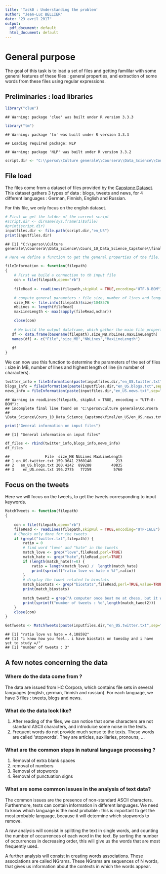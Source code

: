 ```yaml
---
title: 'Task0 : Understanding the problem'
author: "Jean-Luc BELLIER"
date: "23 avril 2017"
output:
  pdf_document: default
  html_document: default
---
```




# General purpose

The goal of this task is to load a set of files and getting famililar with some general features of these files : general properties, and extraction of some words from these files using regular expressions. 

## Preliminaries : load libraries



```r
library("clue")
```

```
## Warning: package 'clue' was built under R version 3.3.3
```

```r
library("tm")
```

```
## Warning: package 'tm' was built under R version 3.3.3
```

```
## Loading required package: NLP
```

```
## Warning: package 'NLP' was built under R version 3.3.2
```

```r
script.dir <- "C:\\perso\\Culture generale\\Coursera\\Data_Science\\Cours_10_Data_Science_Capstone\\final"
```

## File load
The files come from a dataset of files provided by the [Capstone Dataset](https://d396qusza40orc.cloudfront.net/dsscapstone/dataset/Coursera-SwiftKey.zip). This dataset gathers 3 types of data : blogs, tweets and news, for 4 different languages : German, Finnish, English and Russian. 

For this file, we only focus on the english dataset.


```r
# First we get the folder of the current script
#script.dir <- dirname(sys.frame(1)$ofile)
#print(script.dir)
inputfiles.dir <- file.path(script.dir,"en_US")
print(inputfiles.dir)
```

```
## [1] "C:\\perso\\Culture generale\\Coursera\\Data_Science\\Cours_10_Data_Science_Capstone\\final/en_US"
```

```r
# Here we define a function to get the general properties of the file. The full path to the file is an input parameter. 

fileInformation <- function(filepath)
{
    # First we build a connection to th input file
    con = file(filepath,open="rb")
    
    fileRead <- readLines(filepath,skipNul = TRUE,encoding="UTF-8-BOM")

    # compute general parameters : file size, number of lines and length of longest line
    size_MB <- file.info(filepath)$size/1048576
    nbLines <- length(fileRead)
    maxLineLength <- max(sapply(fileRead,nchar))

    close(con)
    
    # We build the output dataframe, which gather the main file properties for the input file
   df <- data.frame(basename(filepath),size_MB,nbLines,maxLineLength)
   names(df) <- c("File","size_MB","NbLines","MaxLineLength")
   
   df
}
```

We can now use this function to determine the parameters of the set of files : size in MB, number of lines and highest length of line (in number of characters).


```r
twitter_info = fileInformation(paste(inputfiles.dir,"en_US.twitter.txt",sep="/"))
blogs_info = fileInformation(paste(inputfiles.dir,"en_US.blogs.txt",sep="/"))
news_info = fileInformation(paste(inputfiles.dir,"en_US.news.txt",sep="/"))
```

```
## Warning in readLines(filepath, skipNul = TRUE, encoding = "UTF-8-BOM"):
## incomplete final line found on 'C:\perso\Culture generale\Coursera
## \Data_Science\Cours_10_Data_Science_Capstone\final/en_US/en_US.news.txt'
```

```r
print("General information on input files")
```

```
## [1] "General information on input files"
```

```r
df_files <- rbind(twitter_info,blogs_info,news_info)
df_files
```

```
##                File  size_MB NbLines MaxLineLength
## 1 en_US.twitter.txt 159.3641 2360148           213
## 2   en_US.blogs.txt 200.4242  899288         40835
## 3    en_US.news.txt 196.2775   77259          5760
```

## Focus on the tweets
Here we will focus on the tweets, to get the tweets corresponding to input keywords. 

```r
MatchTweets <- function(filepath)
{
    
    con = file(filepath,open="rb")
    fileRead <- readLines(filepath,skipNul = TRUE,encoding="UTF-16LE")
    # Checks only done for the tweets
    if (grepl("twitter.txt",filepath)) {
        ratio = 0
        # find word "love" and "hate" in the tweets
        match_love <- grep("love",fileRead,perl=TRUE)
        match_hate <- grep("hate",fileRead,perl=TRUE)
        if (length(match_hate)!=0) {
            ratio = length(match_love) /  length(match_hate)
            print(sprintf("ratio love vs hate = %f",ratio))
        }
        # display the twwet related to biostats
        match_biostats <- grep("biostats",fileRead,perl=TRUE,value=TRUE)
        print(match_biostats)
        
        match_tweet2 = grep("A computer once beat me at chess, but it was no match for me at kickboxing",fileRead,perl=TRUE)
        print(sprintf("number of tweets : %d",length(match_tweet2)))
    }   
    close(con)
}

GetTweets <- MatchTweets(paste(inputfiles.dir,"en_US.twitter.txt",sep="/"))
```

```
## [1] "ratio love vs hate = 4.108592"
## [1] "i know how you feel.. i have biostats on tuesday and i have yet to study =/"
## [1] "number of tweets : 3"
```

## A few notes concerning the data

### Where do the data come from ?

The data are issued from HC Corpora, which contains file sets in several languages (english, german, finnish and russian). For each language, we have 3 files : tweets, blogs and news.

### What do the data look like?

1. After reading of the files, we can notice that some characters are not standard ASCII characters, and introduice some noise in the texts. 
2. Frequent words do not provide much sense to the texts. These words are called 'stopwords'. They are articles, auxiliaries, pronouns, ...

### What are the common steps in natural language processing ?

1. Removal of extra blank spaces
2. removal of numbers
3. Removal of stopwords
4. Removal of punctuation signs

### What are some common issues in the analysis of text data?
The common issues are the presence of non-standard ASCII characters. Furthermore, texts can contain information in different languages. We need to know which language is the most probable : this is important to get the most probable language, because it will determine which stopwords to remove. 

A raw analysis will consist in splitting the text in single words, and counting the number of occurrences of each word in the text. By sorting the number of occurrences in decreasing order, this will give us the words that are most frequently used. 

A further analysis will consist in creating words associations. These associations are called NGrams. These NGrams are sequences of N words, that gives us information about the contexts in which the words appear.


